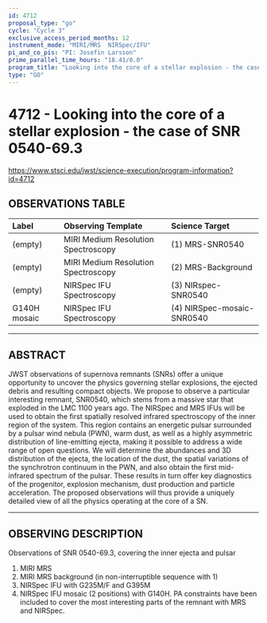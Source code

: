 ```yaml
---
id: 4712
proposal_type: "go"
cycle: "Cycle 3"
exclusive_access_period_months: 12
instrument_mode: "MIRI/MRS  NIRSpec/IFU"
pi_and_co_pis: "PI: Josefin Larsson"
prime_parallel_time_hours: "18.41/0.0"
program_title: "Looking into the core of a stellar explosion - the case of SNR 0540-69.3"
type: "GO"
---
```

# 4712 - Looking into the core of a stellar explosion - the case of SNR 0540-69.3
https://www.stsci.edu/jwst/science-execution/program-information?id=4712
## OBSERVATIONS TABLE
| Label              | Observing Template                  | Science Target            |
| :----------------- | :---------------------------------- | :------------------------ |
| (empty)            | MIRI Medium Resolution Spectroscopy | (1) MRS-SNR0540           |
| (empty)            | MIRI Medium Resolution Spectroscopy | (2) MRS-Background        |
| (empty)            | NIRSpec IFU Spectroscopy            | (3) NIRspec-SNR0540       |
| G140H mosaic       | NIRSpec IFU Spectroscopy            | (4) NIRSpec-mosaic-SNR0540|

---

## ABSTRACT

JWST observations of supernova remnants (SNRs) offer a unique opportunity to uncover the physics governing stellar explosions, the ejected debris and resulting compact objects. We propose to observe a particular interesting remnant, SNR0540, which stems from a massive star that exploded in the LMC 1100 years ago. The NIRSpec and MRS IFUs will be used to obtain the first spatially resolved infrared spectroscopy of the inner region of the system. This region contains an energetic pulsar surrounded by a pulsar wind nebula (PWN), warm dust, as well as a highly asymmetric distribution of line-emitting ejecta, making it possible to address a wide range of open questions. We will determine the abundances and 3D distribution of the ejecta, the location of the dust, the spatial variations of the synchrotron continuum in the PWN, and also obtain the first mid-infrared spectrum of the pulsar. These results in turn offer key diagnostics of the progenitor, explosion mechanism, dust production and particle acceleration. The proposed observations will thus provide a uniquely detailed view of all the physics operating at the core of a SN.

---

## OBSERVING DESCRIPTION

Observations of SNR 0540-69.3, covering the inner ejecta and pulsar
1) MIRI MRS
2) MIRI MRS background (in non-interruptible sequence with 1)
3) NIRSpec IFU with G235M/F and G395M
4) NIRSpec IFU mosaic (2 positions) with G140H.
PA constraints have been included to cover the most interesting parts of the remnant with MRS and NIRSpec.